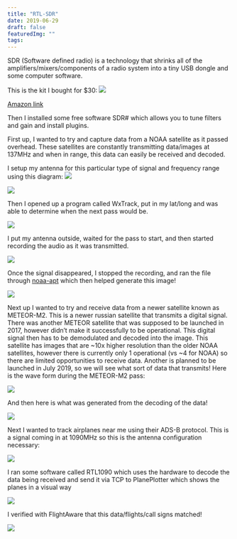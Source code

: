 ```yaml
---
title: "RTL-SDR"
date: 2019-06-29
draft: false
featuredImg: ""
tags: 
---
```


SDR (Software defined radio) is a technology that shrinks all of the amplifiers/mixers/components of a radio system into a tiny USB dongle and some computer software.

This is the kit I bought for $30:
![](rtlsdrkit.jpg)
  
[Amazon link](https://www.amazon.com/RTL-SDR-Blog-RTL2832U-Software-Defined/dp/B011HVUEME/)

Then I installed some free software SDR# which allows you to tune filters and gain and install plugins.

First up, I wanted to try and capture data from a NOAA satellite as it passed overhead. These satellites are constantly transmitting data/images at 137MHz and when in range, this data can easily be received and decoded.

I setup my antenna for this particular type of signal and frequency range using this diagram:
![](adams_V-dipole.png)
  
![](antenna.jpg)

Then I opened up a program called WxTrack, put in my lat/long and was able to determine when the next pass would be.

![](wxtrack.png)

I put my antenna outside, waited for the pass to start, and then started recording the audio as it was transmitted.

![](noaa_waveform.png)

Once the signal disappeared, I stopped the recording, and ran the file through [noaa-apt](https://github.com/martinber/noaa-apt) which then helped generate this image!

![](test1.jpg)

Next up I wanted to try and receive data from a newer satellite known as METEOR-M2. This is a newer russian satellite that transmits a digital signal. There was another METEOR satellite that was supposed to be launched in 2017, however didn’t make it successfully to be operational. This digital signal then has to be demodulated and decoded into the image. This satellite has images that are ~10x higher resolution than the older NOAA satellites, however there is currently only 1 operational (vs ~4 for NOAA) so there are limited opportunities to receive data. Another is planned to be launched in July 2019, so we will see what sort of data that transmits! Here is the wave form during the METEOR-M2 pass:

![](meteor-m2_waveform.png)

And then here is what was generated from the decoding of the data!

![](2019-6-29-10-29-47-795-rectified.jpg)

Next I wanted to track airplanes near me using their ADS-B protocol. This is a signal coming in at 1090MHz so this is the antenna configuration necessary:

![](antenna2.jpg)

I ran some software called RTL1090 which uses the hardware to decode the data being received and send it via TCP to PlanePlotter which shows the planes in a visual way

![](Capture.png)

I verified with FlightAware that this data/flights/call signs matched!

![](Capture2.png)